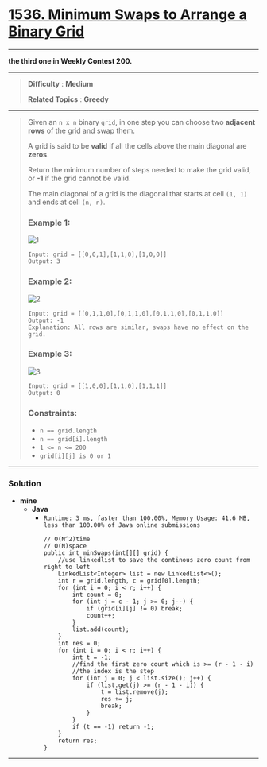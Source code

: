 # [1536. Minimum Swaps to Arrange a Binary Grid](https://leetcode.com/problems/minimum-swaps-to-arrange-a-binary-grid/)

---

**the third one in Weekly Contest 200.**

---

> **Difficulty** : **Medium**
>
> **Related Topics** : **Greedy**

---

> Given an `n x n` binary `grid`, in one step you can choose two **adjacent rows** of the grid and swap them.
>
> A grid is said to be **valid** if all the cells above the main diagonal are **zeros**.
>
> Return the minimum number of steps needed to make the grid valid, or **-1** if the grid cannot be valid.
>
> The main diagonal of a grid is the diagonal that starts at cell `(1, 1)` and ends at cell `(n, n)`.
>
>
>
> ### Example 1:
> ![1](https://assets.leetcode.com/uploads/2020/07/28/fw.jpg)
>
> ```
> Input: grid = [[0,0,1],[1,1,0],[1,0,0]]
> Output: 3
> ```
>
> ### Example 2:
> ![2](https://assets.leetcode.com/uploads/2020/07/16/e2.jpg)
> ```
> Input: grid = [[0,1,1,0],[0,1,1,0],[0,1,1,0],[0,1,1,0]]
> Output: -1
> Explanation: All rows are similar, swaps have no effect on the grid.
> ```
>
> ### Example 3:
> ![3](https://assets.leetcode.com/uploads/2020/07/16/e3.jpg)
> ```
> Input: grid = [[1,0,0],[1,1,0],[1,1,1]]
> Output: 0
> ```
>
> ### Constraints:
> * `n == grid.length`
> * `n == grid[i].length`
> * `1 <= n <= 200`
> * `grid[i][j] is 0 or 1`

---


### Solution
* **mine**
  * **Java**
    * `Runtime: 3 ms, faster than 100.00%, Memory Usage: 41.6 MB, less than 100.00% of Java online submissions`
      ```
      // O(N^2)time
      // O(N)space
      public int minSwaps(int[][] grid) {
          //use linkedlist to save the continous zero count from right to left
          LinkedList<Integer> list = new LinkedList<>();
          int r = grid.length, c = grid[0].length;
          for (int i = 0; i < r; i++) {
              int count = 0;
              for (int j = c - 1; j >= 0; j--) {
                  if (grid[i][j] != 0) break;
                  count++;
              }
              list.add(count);
          }
          int res = 0;
          for (int i = 0; i < r; i++) {
              int t = -1;
              //find the first zero count which is >= (r - 1 - i)
              //the index is the step
              for (int j = 0; j < list.size(); j++) {
                  if (list.get(j) >= (r - 1 - i)) {
                      t = list.remove(j);
                      res += j;
                      break;
                  }
              }
              if (t == -1) return -1;
          }
          return res;
      }
      ```

---

